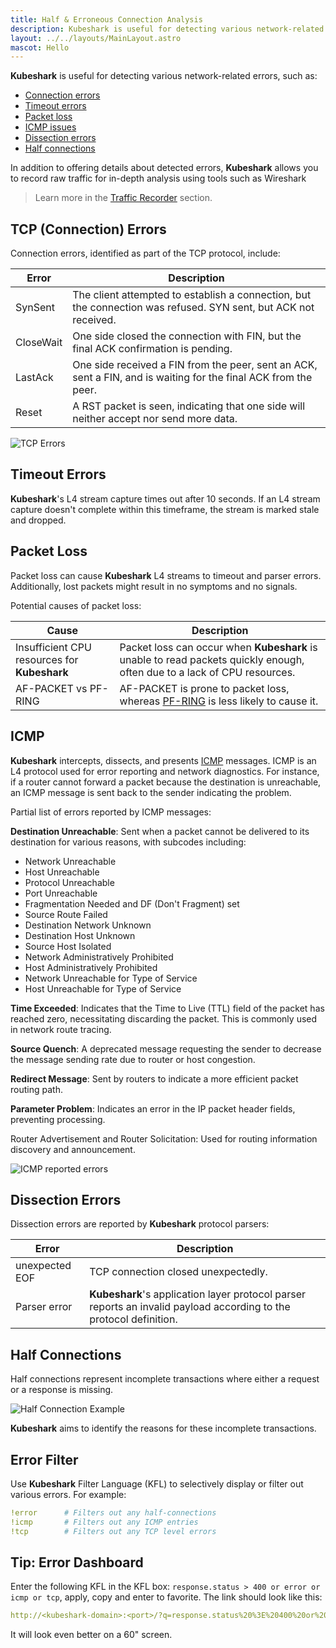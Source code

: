 ```yaml
---
title: Half & Erroneous Connection Analysis
description: Kubeshark is useful for detecting various network-related errors
layout: ../../layouts/MainLayout.astro
mascot: Hello
---
```


**Kubeshark** is useful for detecting various network-related errors, such as:

- [Connection errors](#tcp-connection-errors)
- [Timeout errors](#timeout-errors)
- [Packet loss](#packet-loss)
- [ICMP issues](#icmp)
- [Dissection errors](#dissection-errors)
- [Half connections](#half-connections)

In addition to offering details about detected errors, **Kubeshark** allows you to record raw traffic for in-depth analysis using tools such as Wireshark

> Learn more in the [Traffic Recorder](/en/traffic_recorder) section.

## TCP (Connection) Errors

Connection errors, identified as part of the TCP protocol, include:

| Error | Description |
| --- | --- |
| SynSent | The client attempted to establish a connection, but the connection was refused. SYN sent, but ACK not received. |
| CloseWait | One side closed the connection with FIN, but the final ACK confirmation is pending. |
| LastAck | One side received a FIN from the peer, sent an ACK, sent a FIN, and is waiting for the final ACK from the peer. |
| Reset | A RST packet is seen, indicating that one side will neither accept nor send more data. |

![TCP Errors](/tcp_error.png)

## Timeout Errors

**Kubeshark**'s L4 stream capture times out after 10 seconds. If an L4 stream capture doesn't complete within this timeframe, the stream is marked stale and dropped.

## Packet Loss

Packet loss can cause **Kubeshark** L4 streams to timeout and parser errors. Additionally, lost packets might result in no symptoms and no signals.

Potential causes of packet loss:

| Cause | Description |
|---|---|
| Insufficient CPU resources for **Kubeshark** | Packet loss can occur when **Kubeshark** is unable to read packets quickly enough, often due to a lack of CPU resources. | 
| AF-PACKET vs PF-RING | AF-PACKET is prone to packet loss, whereas [PF-RING](/en/performance#af-packet-and-pf-ring) is less likely to cause it.|

## ICMP

**Kubeshark** intercepts, dissects, and presents [ICMP](https://datatracker.ietf.org/doc/html/rfc792) messages. ICMP is an L4 protocol used for error reporting and network diagnostics. For instance, if a router cannot forward a packet because the destination is unreachable, an ICMP message is sent back to the sender indicating the problem.

Partial list of errors reported by ICMP messages:

**Destination Unreachable**: Sent when a packet cannot be delivered to its destination for various reasons, with subcodes including:

- Network Unreachable
- Host Unreachable
- Protocol Unreachable
- Port Unreachable
- Fragmentation Needed and DF (Don't Fragment) set
- Source Route Failed
- Destination Network Unknown
- Destination Host Unknown
- Source Host Isolated
- Network Administratively Prohibited
- Host Administratively Prohibited
- Network Unreachable for Type of Service
- Host Unreachable for Type of Service

**Time Exceeded**: Indicates that the Time to Live (TTL) field of the packet has reached zero, necessitating discarding the packet. This is commonly used in network route tracing.

**Source Quench**: A deprecated message requesting the sender to decrease the message sending rate due to router or host congestion.

**Redirect Message**: Sent by routers to indicate a more efficient packet routing path.

**Parameter Problem**: Indicates an error in the IP packet header fields, preventing processing.

Router Advertisement and Router Solicitation: Used for routing information discovery and announcement.

![ICMP reported errors](/icmp_error.png)

## Dissection Errors

Dissection errors are reported by **Kubeshark** protocol parsers:

| Error | Description |
|---|---|
| unexpected EOF | TCP connection closed unexpectedly. |
| Parser error | **Kubeshark**'s application layer protocol parser reports an invalid payload according to the protocol definition. |

## Half Connections

Half connections represent incomplete transactions where either a request or a response is missing.

![Half Connection Example](/half_connections.png)

**Kubeshark** aims to identify the reasons for these incomplete transactions.

## Error Filter

Use **Kubeshark** Filter Language (KFL) to selectively display or filter out various errors. For example:

```yaml
!error      # Filters out any half-connections
!icmp       # Filters out any ICMP entries
!tcp        # Filters out any TCP level errors
```

## Tip: Error Dashboard
Enter the following KFL in the KFL box:
`response.status > 400 or error or icmp or tcp`, apply, copy and enter to favorite.
The link should look like this:
```yaml
http://<kubeshark-domain>:<port>/?q=response.status%20%3E%20400%20or%20error%20or%20icmp%20or%20tcp
```
It will look even better on a 60" screen.